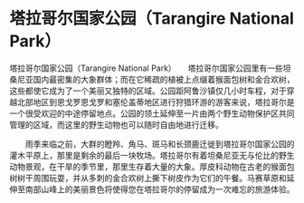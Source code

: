 #	塔拉哥尔国家公园（Tarangire National Park）
塔拉哥尔国家公园（Tarangire National Park）　　塔拉哥尔国家公园里有一些坦桑尼亚国内最密集的大象群体；而在它稀疏的植被上点缀着猴面包树和金合欢树，这些都使它成为了一个美丽又独特的区域。公园距阿鲁沙镇仅几小时车程，对于穿越北部地区到恩戈罗恩戈罗和塞伦盖蒂地区进行狩猎环游的游客来说，塔拉哥尔是一个很受欢迎的中途停留地点。公园的领土延伸至一片由两个野生动物保护区共同管理的区域，而这里的野生动物也可以随时自由地进行迁移。 

　　雨季来临之前，大群的瞪羚、角马、斑马和长颈鹿迁徙到塔拉哥尔国家公园的灌木平原上，那里是剩余的最后一块牧场。塔拉哥尔有着坦桑尼亚无与伦比的野生动物景观，在干旱的季节里，那里生存着大量的大象。厚皮科动物在古老的猴面包树树干周围玩耍，并从多刺的金合欢树上撕下树皮作为它们的午餐。马赛草原和延伸至南部山峰上的美丽景色将使得您在塔拉哥尔的停留成为一次难忘的旅游体验。